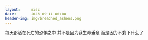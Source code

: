 ```yaml
---
layout:     misc
date:       2025-09-11 00:00
header-img: img/breached_ashens.png
---
```


每天都活在死亡的恐惧之中
并不是因为我生命垂危
而是因为不剩下什么了
